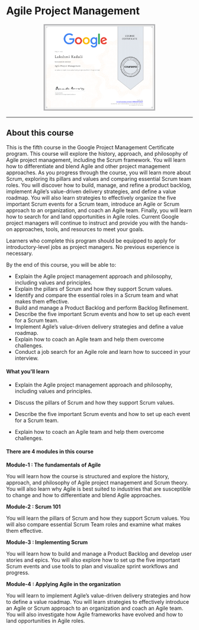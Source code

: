 # Agile Project Management

<p align="center">
<img src="/Lakshmi Kadali Certificates/Coursera Google Project Management Professional certificate Course-5.png" width=60% height=60%>

---

## About this course

This is the fifth course in the Google Project Management Certificate program. This course will explore the history, approach, and philosophy of Agile project management, including the Scrum framework. You will learn how to differentiate and blend Agile and other project management approaches. As you progress through the course, you will learn more about Scrum, exploring its pillars and values and comparing essential Scrum team roles. You will discover how to build, manage, and refine a product backlog, implement Agile’s value-driven delivery strategies, and define a value roadmap. You will also learn strategies to effectively organize the five important Scrum events for a Scrum team, introduce an Agile or Scrum approach to an organization, and coach an Agile team. Finally, you will learn how to search for and land opportunities in Agile roles. Current Google project managers will continue to instruct and provide you with the hands-on approaches, tools, and resources to meet your goals.

Learners who complete this program should be equipped to apply for introductory-level jobs as project managers. No previous experience is necessary.

By the end of this course, you will be able to: 
 - Explain the Agile project management approach and philosophy, including values and principles.
 - Explain the pillars of Scrum and how they support Scrum values.
 - Identify and compare the essential roles in a Scrum team and what makes them effective.
 - Build and manage a Product Backlog and perform Backlog Refinement.
 - Describe the five important Scrum events and how to set up each event for a Scrum team.
 - Implement Agile’s value-driven delivery strategies and define a value roadmap.
 - Explain how to coach an Agile team and help them overcome challenges.
 - Conduct a job search for an Agile role and learn how to succeed in your interview.

#### What you'll learn

- Explain the Agile project management approach and philosophy, including values and principles.

- Discuss the pillars of Scrum and how they support Scrum values.

- Describe the five important Scrum events and how to set up each event for a Scrum team.

- Explain how to coach an Agile team and help them overcome challenges.

#### There are 4 modules in this course

**Module-1 : The fundamentals of Agile**

You will learn how the course is structured and explore the history, approach, and philosophy of Agile project management and Scrum theory. You will also learn why Agile is best suited to industries that are susceptible to change and how to differentiate and blend Agile approaches.

**Module-2 : Scrum 101**

You will learn the pillars of Scrum and how they support Scrum values. You will also compare essential Scrum Team roles and examine what makes them effective.

**Module-3 : Implementing Scrum**

You will learn how to build and manage a Product Backlog and develop user stories and epics. You will also explore how to set up the five important Scrum events and use tools to plan and visualize sprint workflows and progress.

**Module-4 : Applying Agile in the organization**

You will learn to implement Agile’s value-driven delivery strategies and how to define a value roadmap. You will learn strategies to effectively introduce an Agile or Scrum approach to an organization and coach an Agile team. You will also investigate how Agile frameworks have evolved and how to land opportunities in Agile roles.

